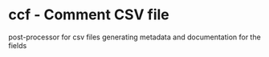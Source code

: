 # ccf - Comment CSV file
post-processor for csv files generating metadata and documentation for the fields
